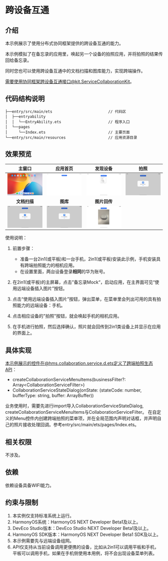 # 跨设备互通

## 介绍

本示例展示了使用分布式协同框架提供的跨设备互通的能力。

本示例模拟了在备忘录的应用里，唤起另一个设备的拍照应用，并将拍照的结果传回给备忘录。

同时您也可以使用跨设备互通中的文档扫描和图库能力，实现跨端操作。

需要使用协同框架跨设备互通接口@kit.ServiceCollaborationKit。

## 代码结构说明

```
├──entry/src/main/ets                         // 代码区
│  ├──entryability
│  │  └──EntryAbility.ets                     // 程序入口
│  └──pages
│     └──Index.ets                            // 主要页面
└──entry/src/main/resources                   // 应用资源目录
```

## 效果预览

|       **主窗口**       |      **应用首页**      |      **发现设备**      |      **拍照**      |
| :---------------------------------------: | :---------------------------------------: |:----------------------------------:|:----------------------------------:|
| ![](screenshots/devices/app_cn.jpg) | ![](screenshots/devices/main_cn.jpg) | ![](screenshots/devices/Pad_mean_item_cn.jpg) | ![](screenshots/devices/Pad_take_photo_cn.jpg) |
| **文档扫描** | **图库** | **图片回传** |  |
| ![](screenshots/devices/Pad_Scan_cn.jpg) | ![](screenshots/devices/Pad_ImagePicker_cn.jpg) | ![](screenshots/devices/getphoto_cn.jpg) |                                             |



使用说明：

1. 前置步骤：
   * 准备一台2in1(或平板)和一台手机，2in1(或平板)安装此示例，手机安装具有跨端拍照能力的相机应用。
   * 在设置里面，两台设备登录**相同**的华为账号。

1. 在2in1(或平板)的主屏幕，点击”备忘录Mock“，启动应用，在主界面可见“使用远端设备插入图片”按钮。
2. 点击“使用远端设备插入图片”按钮，弹出菜单，在菜单里会列出可用的具有拍照能力的远端设备：手机。
3. 点击相应设备的"拍照"按钮，就会唤起手机的相机应用。
4. 在手机进行拍照，然后选择确认，照片就会回传到2in1类设备上并显示在应用的界面上。

## 具体实现

本示例展示的控件在@hms.collaboration.service.d.ets定义了跨端拍照生态API：

* createCollaborationServiceMenuItems(businessFilter?: Array\<CollaborationServiceFilter\>)
* CollaborationServiceStateDialog(onState: (stateCode: number, bufferType: string, buffer: ArrayBuffer))

业务使用时，需要先进行import导入CollaborationServiceStateDialog, createCollaborationServiceMenuItems与CollaborationServiceFilter。
在自定义的Menu控件内创建跨端拍照的菜单项，并在全局范围内声明对话框，并声明自己的照片接收处理回调。参考entry/src/main/ets/pages/Index.ets。

## 相关权限

不涉及。

## 依赖

依赖设备具备WIFI能力。

## 约束与限制
1. 本实例仅支持标准系统上运行。
2. HarmonyOS系统：HarmonyOS NEXT Developer Beta1及以上。
3. DevEco Studio版本：DevEco Studio NEXT Developer Beta1及以上。
4. HarmonyOS SDK版本：HarmonyOS NEXT Developer Beta1 SDK及以上。
5. 本示例需要先与远端设备组网。
6. API仅支持从当前设备调用更便携的设备，比如从2in1可以调用平板和手机，平板可以调用手机，如果在手机侧使用本用例，将不会出现设备菜单列表。


